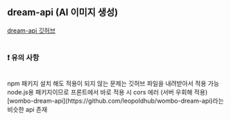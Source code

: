 ## dream-api (AI 이미지 생성)

[dream-api 깃허브](https://github.com/cdgco/dream-api)
<br><br>

### :exclamation: 유의 사항
<br>
npm 패키지 설치 해도 적용이 되지 않는 문제는 깃허브 파일을 내려받아서 적용 가능 <br>
node.js용 패키지이므로 프론트에서 바로 적용 시 cors 에러 (서버 우회해 적용) <br>
[wombo-dream-api](https://github.com/leopoldhub/wombo-dream-api)라는 비슷한 api 존재 <br>
